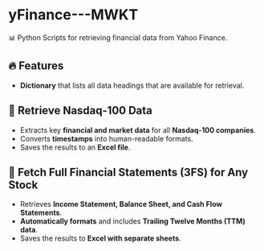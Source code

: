 # yFinance---MWKT
📊 Python Scripts for retrieving financial data from Yahoo Finance.

## 🔥 Features
- **Dictionary** that lists all data headings that are available for retrieval.

## 📌 Retrieve Nasdaq-100 Data
- Extracts key **financial and market data** for all **Nasdaq-100 companies**.
- Converts **timestamps** into human-readable formats.
- Saves the results to an **Excel file**.

## 📖 Fetch Full Financial Statements (3FS) for Any Stock
- Retrieves **Income Statement, Balance Sheet, and Cash Flow Statements**.
- **Automatically formats** and includes **Trailing Twelve Months (TTM) data**.
- Saves the results to **Excel with separate sheets**.
